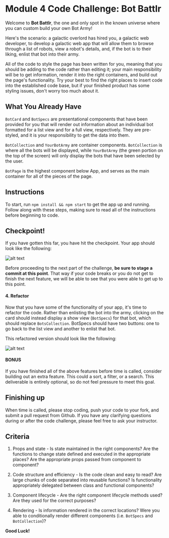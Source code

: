 # Module 4 Code Challenge: Bot Battlr

Welcome to **Bot Battlr**, the one and only spot in the known universe where you can custom build your own Bot Army!

Here's the scenario: a galactic overlord has hired you, a galactic web developer, to develop a galactic web app that will allow them to browse through a list of robots, view a robot's details, and, if the bot is to their liking, enlist that bot into their army.

All of the code to style the page has been written for you, meaning that you should be adding to the code rather than editing it; your main responsibility will be to get information, render it into the right containers, and build out the page's functionality. Try your best to find the right places to insert code into the established code base, but if your finished product has some styling issues, don't worry too much about it.

## What You Already Have

`BotCard` and `BotSpecs` are presentational components that have been provided for you that will render out information about an individual bot formatted for a list view and for a full view, respectively. They are pre-styled, and it is your responsibility to get the data into them.

`BotCollection` and `YourBotArmy` are container components. `BotCollection` is where all the bots will be displayed, while `YourBotArmy` (the green portion on the top of the screen) will only display the bots that have been selected by the user.

`BotPage` is the highest component below App, and serves as the main container for all of the pieces of the page.

## Instructions

To start, run `npm install && npm start` to get the app up and running. Follow along with these steps, making sure to read all of the instructions before beginning to code.

<!-- #### 1.  Fetching Bots

Work on fetching data from this API: https://bot-battler-api.herokuapp.com/api/v1/bots. The response should contain an array of bot objects that are structured as follows:

  ```json
    {
      "id": 301,
      "name": "gs-98",
      "health": 71,
      "damage": 85,
      "armor": 34,
      "bot_class": "Assault",
      "catchphrase": "111111111111110011001111100101110010010110001100",
      "avatar_url": "https://robohash.org/voluptasetab.png?size=300x300&set=set1",
      "created_at": "2017-12-08T14:13:45.272Z",
      "updated_at": "2017-12-08T14:13:45.272Z"
    }
  ```

Based on the current structure of the app, think about where this array of bots needs to be stored. -->

<!-- #### 2. Indexing bots

After you have fetched the bots, work on rendering them into `BotCollection`, which should be a child of `BotsPage`. A component called `BotCard` has been provided to you to display the information about an individual bot in a list format. -->

<!-- #### 3. Enlisting bots

Once the list is complete, work on the functionality of enlisting bots into your army. Clicking a card should add a bot to the user's list of bots. Bots that have been chosen should be displayed within `YourBotArmy`, which should also be a child of `BotsPage` (feel free to reuse `BotCard`). A bot should be enlisted only once. If you click on a bot in your army, that bot should be removed from your army.

_Note that nothing needs to be persisted. Refreshing the page should clear out the current army._ -->

## Checkpoint!

If you have gotten this far, you have hit the checkpoint. Your app should look like the following:

![alt text][checkpoint]

[checkpoint]: ./public/checkpoint_demo.gif "Checkpoint demo"

Before proceeding to the next part of the challenge, **be sure to stage a commit at this point**. That way if your code breaks or you do not get to finish the next feature, we will be able to see that you were able to get up to this point.

#### 4. Refactor

Now that you have some of the functionality of your app, it's time to refactor the code. Rather than enlisting the bot into the army, clicking on the card should instead display a show view (`BotSpecs`) for that bot, which should replace `BotsCollection`. BotSpecs should have two buttons: one to go back to the list view and another to enlist that bot.

This refactored version should look like the following:

![alt text][full_demo]

[full_demo]: ./public/full_demo.gif "Full demo"

#### BONUS

If you have finished all of the above features before time is called, consider building out an extra feature. This could a sort, a filter, or a search. This deliverable is entirely optional, so do not feel pressure to meet this goal.

## Finishing up

When time is called, please stop coding, push your code to your fork, and submit a pull request from Github. If you have any clarifying questions during or after the code challenge, please feel free to ask your instructor.

## Criteria

1. Props and state - Is state maintained in the right components? Are the functions to change state defined and executed in the appropriate places? Are the appropriate props passed from component to component?

2. Code structure and efficiency - Is the code clean and easy to read? Are large chunks of code separated into reusable functions? Is functionality appropriately delegated between class and functional components?

3. Component lifecycle - Are the right component lifecycle methods used? Are they used for the correct purposes?

4. Rendering - Is information rendered in the correct locations? Were you able to conditionally render different components (i.e. `BotSpecs` and `BotCollection`)?

**Good Luck!**
